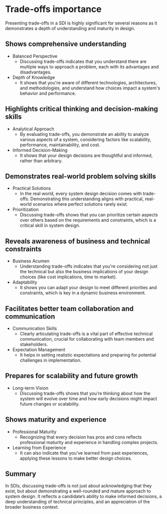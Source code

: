 # Trade-offs importance

Presenting trade-offs in a SDI is highly significant for several reasons as it demonstrates a depth of understanding and maturity in design.

## Shows comprehensive understanding

- Balanced Perspective
  - Discussing trade-offs indicates that you understand there are multiple ways to approach a problem, each with its advantages and disadvantages.
- Depth of Knowledge
  - It shows that you're aware of different technologies, architectures, and methodologies, and understand how choices impact a system's behavior and performance.

## Highlights critical thinking and decision-making skills

- Analytical Approach
  - By evaluating trade-offs, you demonstrate an ability to analyze various aspects of a system, considering factors like scalability, performance, maintainability, and cost.
- Informed Decision-Making
  - It shows that your design decisions are thoughtful and informed, rather than arbitrary.

## Demonstrates real-world problem solving skills

- Practical Solutions
  - In the real world, every system design decision comes with trade-offs. Demonstrating this understanding aligns with practical, real-world scenarios where perfect solutions rarely exist.
- Prioritization
  - Discussing trade-offs shows that you can prioritize certain aspects over others based on the requirements and constraints, which is a critical skill in system design.

## Reveals awareness of business and technical constraints

- Business Acumen
  - Understanding trade-offs indicates that you're considering not just the technical but also the business implications of your design choices (like cost implications, time to market).
- Adaptability
  - It shows you can adapt your design to meet different priorities and constraints, which is key in a dynamic business environment.

## Facilitates better team collaboration and communication

- Communication Skills
  - Clearly articulating trade-offs is a vital part of effective technical communication, crucial for collaborating with team members and stakeholders.
- Expectation Management
  - It helps in setting realistic expectations and preparing for potential challenges in implementation.

## Prepares for scalability and future growth

- Long-term Vision
  - Discussing trade-offs shows that you’re thinking about how the system will evolve over time and how early decisions might impact future changes or scalability.

## Shows maturity and experience

- Professional Maturity
  - Recognizing that every decision has pros and cons reflects professional maturity and experience in handling complex projects.
- Learning from Experience
  - It can also indicate that you’ve learned from past experiences, applying these lessons to make better design choices.

## Summary

In SDIs, discussing trade-offs is not just about acknowledging that they exist, but about demonstrating a well-rounded and mature approach to system design. It reflects a candidate’s ability to make informed decisions, a deep understanding of technical principles, and an appreciation of the broader business context.

